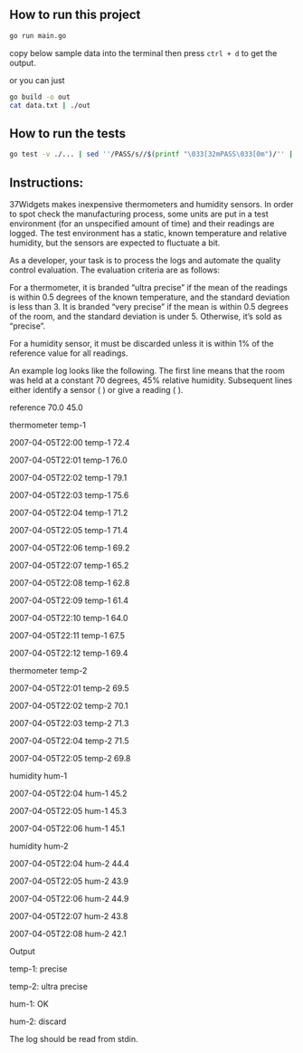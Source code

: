 ## How to run this project

```bash
go run main.go
```

copy below sample data into the terminal then press `ctrl + d` to get the output.

or you can just

```bash
go build -o out
cat data.txt | ./out
```

## How to run the tests

```bash
go test -v ./... | sed ''/PASS/s//$(printf "\033[32mPASS\033[0m")/'' | sed ''/FAIL/s//$(printf "\033[31mFAIL\033[0m")/'' | grep '^--- '
```

## Instructions:

37Widgets makes inexpensive thermometers and humidity sensors. In order to spot check the manufacturing process, some units are put in a test environment (for an unspecified amount of time) and their readings are logged. The test environment has a static, known temperature and relative humidity, but the sensors are expected to fluctuate a bit.

As a developer, your task is to process the logs and automate the quality control evaluation. The evaluation criteria are as follows:

For a thermometer, it is branded “ultra precise” if the mean of the readings is within 0.5 degrees of the known temperature, and the standard deviation is less than 3. It is branded “very precise” if the mean is within 0.5 degrees of the room, and the standard deviation is under 5. Otherwise, it’s sold as “precise”.

For a humidity sensor, it must be discarded unless it is within 1% of the reference value for all readings.

An example log looks like the following. The first line means that the room was held at a constant 70 degrees, 45% relative humidity. Subsequent lines either identify a sensor (<type> <name>) or give a reading (<time> <name> <value>).

reference 70.0 45.0

thermometer temp-1

2007-04-05T22:00 temp-1 72.4

2007-04-05T22:01 temp-1 76.0

2007-04-05T22:02 temp-1 79.1

2007-04-05T22:03 temp-1 75.6

2007-04-05T22:04 temp-1 71.2

2007-04-05T22:05 temp-1 71.4

2007-04-05T22:06 temp-1 69.2

2007-04-05T22:07 temp-1 65.2

2007-04-05T22:08 temp-1 62.8

2007-04-05T22:09 temp-1 61.4

2007-04-05T22:10 temp-1 64.0

2007-04-05T22:11 temp-1 67.5

2007-04-05T22:12 temp-1 69.4

thermometer temp-2

2007-04-05T22:01 temp-2 69.5

2007-04-05T22:02 temp-2 70.1

2007-04-05T22:03 temp-2 71.3

2007-04-05T22:04 temp-2 71.5

2007-04-05T22:05 temp-2 69.8

humidity hum-1

2007-04-05T22:04 hum-1 45.2

2007-04-05T22:05 hum-1 45.3

2007-04-05T22:06 hum-1 45.1

humidity hum-2

2007-04-05T22:04 hum-2 44.4

2007-04-05T22:05 hum-2 43.9

2007-04-05T22:06 hum-2 44.9

2007-04-05T22:07 hum-2 43.8

2007-04-05T22:08 hum-2 42.1

Output

temp-1: precise

temp-2: ultra precise

hum-1: OK

hum-2: discard

The log should be read from stdin.
